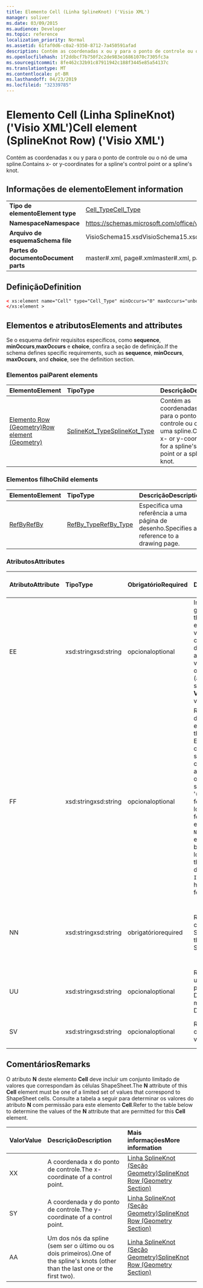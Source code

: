 ```yaml
---
title: Elemento Cell (Linha SplineKnot) ('Visio XML')
manager: soliver
ms.date: 03/09/2015
ms.audience: Developer
ms.topic: reference
localization_priority: Normal
ms.assetid: 61faf0d6-c0a2-9350-8712-7a450591afad
description: Contém as coordenadas x ou y para o ponto de controle ou o nó de uma spline.
ms.openlocfilehash: 1f2ddbcf7b750f2c2de983e16861070c7305fc3a
ms.sourcegitcommit: 8fe462c32b91c87911942c188f3445e85a54137c
ms.translationtype: MT
ms.contentlocale: pt-BR
ms.lasthandoff: 04/23/2019
ms.locfileid: "32339785"
---
```

# <a name="cell-element-splineknot-row-visio-xml"></a><span data-ttu-id="26411-103">Elemento Cell (Linha SplineKnot) ('Visio XML')</span><span class="sxs-lookup"><span data-stu-id="26411-103">Cell element (SplineKnot Row) ('Visio XML')</span></span>

<span data-ttu-id="26411-104">Contém as coordenadas x ou y para o ponto de controle ou o nó de uma spline.</span><span class="sxs-lookup"><span data-stu-id="26411-104">Contains x- or y-coordinates for a spline's control point or a spline's knot.</span></span>
  
## <a name="element-information"></a><span data-ttu-id="26411-105">Informações de elemento</span><span class="sxs-lookup"><span data-stu-id="26411-105">Element information</span></span>

|||
|:-----|:-----|
|<span data-ttu-id="26411-106">**Tipo de elemento**</span><span class="sxs-lookup"><span data-stu-id="26411-106">**Element type**</span></span> <br/> |[<span data-ttu-id="26411-107">Cell_Type</span><span class="sxs-lookup"><span data-stu-id="26411-107">Cell_Type</span></span>](cell_type-complextypevisio-xml.md) <br/> |
|<span data-ttu-id="26411-108">**Namespace**</span><span class="sxs-lookup"><span data-stu-id="26411-108">**Namespace**</span></span> <br/> |https://schemas.microsoft.com/office/visio/2012/main  <br/> |
|<span data-ttu-id="26411-109">**Arquivo de esquema**</span><span class="sxs-lookup"><span data-stu-id="26411-109">**Schema file**</span></span> <br/> |<span data-ttu-id="26411-110">VisioSchema15.xsd</span><span class="sxs-lookup"><span data-stu-id="26411-110">VisioSchema15.xsd</span></span>  <br/> |
|<span data-ttu-id="26411-111">**Partes do documento**</span><span class="sxs-lookup"><span data-stu-id="26411-111">**Document parts**</span></span> <br/> |<span data-ttu-id="26411-112">master#.xml, page#.xml</span><span class="sxs-lookup"><span data-stu-id="26411-112">master#.xml, page#.xml</span></span>  <br/> |
   
## <a name="definition"></a><span data-ttu-id="26411-113">Definição</span><span class="sxs-lookup"><span data-stu-id="26411-113">Definition</span></span>

```XML
< xs:element name="Cell" type="Cell_Type" minOccurs="0" maxOccurs="unbounded" >
</xs:element >
```

## <a name="elements-and-attributes"></a><span data-ttu-id="26411-114">Elementos e atributos</span><span class="sxs-lookup"><span data-stu-id="26411-114">Elements and attributes</span></span>

<span data-ttu-id="26411-115">Se o esquema definir requisitos específicos, como **sequence**, **minOccurs**,**maxOccurs** e **choice**, confira a seção de definição.</span><span class="sxs-lookup"><span data-stu-id="26411-115">If the schema defines specific requirements, such as **sequence**, **minOccurs**, **maxOccurs**, and **choice**, see the definition section.</span></span> 
  
### <a name="parent-elements"></a><span data-ttu-id="26411-116">Elementos pai</span><span class="sxs-lookup"><span data-stu-id="26411-116">Parent elements</span></span>

|<span data-ttu-id="26411-117">**Elemento**</span><span class="sxs-lookup"><span data-stu-id="26411-117">**Element**</span></span>|<span data-ttu-id="26411-118">**Tipo**</span><span class="sxs-lookup"><span data-stu-id="26411-118">**Type**</span></span>|<span data-ttu-id="26411-119">**Descrição**</span><span class="sxs-lookup"><span data-stu-id="26411-119">**Description**</span></span>|
|:-----|:-----|:-----|
|[<span data-ttu-id="26411-120">Elemento Row (Geometry)</span><span class="sxs-lookup"><span data-stu-id="26411-120">Row element (Geometry)</span></span>](row-element-geometry-sectionvisio-xml.md) <br/> |[<span data-ttu-id="26411-121">SplineKot_Type</span><span class="sxs-lookup"><span data-stu-id="26411-121">SplineKot_Type</span></span>](splineknot_type-complextypevisio-xml.md) <br/> |<span data-ttu-id="26411-122">Contém as coordenadas x ou y para o ponto de controle ou o nó de uma spline.</span><span class="sxs-lookup"><span data-stu-id="26411-122">Contains x- or y-coordinates for a spline's control point or a spline's knot.</span></span>  <br/> |
   
### <a name="child-elements"></a><span data-ttu-id="26411-123">Elementos filho</span><span class="sxs-lookup"><span data-stu-id="26411-123">Child elements</span></span>

|<span data-ttu-id="26411-124">**Elemento**</span><span class="sxs-lookup"><span data-stu-id="26411-124">**Element**</span></span>|<span data-ttu-id="26411-125">**Tipo**</span><span class="sxs-lookup"><span data-stu-id="26411-125">**Type**</span></span>|<span data-ttu-id="26411-126">**Descrição**</span><span class="sxs-lookup"><span data-stu-id="26411-126">**Description**</span></span>|
|:-----|:-----|:-----|
|[<span data-ttu-id="26411-127">RefBy</span><span class="sxs-lookup"><span data-stu-id="26411-127">RefBy</span></span>](refby-element-cell_type-complextypevisio-xml.md) <br/> |[<span data-ttu-id="26411-128">RefBy_Type</span><span class="sxs-lookup"><span data-stu-id="26411-128">RefBy_Type</span></span>](refby_type-complextypevisio-xml.md) <br/> |<span data-ttu-id="26411-129">Especifica uma referência a uma página de desenho.</span><span class="sxs-lookup"><span data-stu-id="26411-129">Specifies a reference to a drawing page.</span></span>  <br/> |
   
### <a name="attributes"></a><span data-ttu-id="26411-130">Atributos</span><span class="sxs-lookup"><span data-stu-id="26411-130">Attributes</span></span>

|<span data-ttu-id="26411-131">**Atributo**</span><span class="sxs-lookup"><span data-stu-id="26411-131">**Attribute**</span></span>|<span data-ttu-id="26411-132">**Tipo**</span><span class="sxs-lookup"><span data-stu-id="26411-132">**Type**</span></span>|<span data-ttu-id="26411-133">**Obrigatório**</span><span class="sxs-lookup"><span data-stu-id="26411-133">**Required**</span></span>|<span data-ttu-id="26411-134">**Descrição**</span><span class="sxs-lookup"><span data-stu-id="26411-134">**Description**</span></span>|<span data-ttu-id="26411-135">**Valores possíveis**</span><span class="sxs-lookup"><span data-stu-id="26411-135">**Possible values**</span></span>|
|:-----|:-----|:-----|:-----|:-----|
|<span data-ttu-id="26411-136">E</span><span class="sxs-lookup"><span data-stu-id="26411-136">E</span></span>  <br/> |<span data-ttu-id="26411-137">xsd:string</span><span class="sxs-lookup"><span data-stu-id="26411-137">xsd:string</span></span>  <br/> |<span data-ttu-id="26411-138">opcional</span><span class="sxs-lookup"><span data-stu-id="26411-138">optional</span></span>  <br/> |<span data-ttu-id="26411-139">Indica que a fórmula gera um erro.</span><span class="sxs-lookup"><span data-stu-id="26411-139">Indicates that the formula evaluates to an error.</span></span> <span data-ttu-id="26411-140">O valor de **E** é atual (uma cadeia de mensagem de erro); o valor do atributo **V** é o último valor válido.</span><span class="sxs-lookup"><span data-stu-id="26411-140">The value of **E** is the current value (an error message string); the value of the **V** attribute is the last valid value.</span></span>  <br/> |<span data-ttu-id="26411-141">Uma cadeia de caracteres de mensagem de erro.</span><span class="sxs-lookup"><span data-stu-id="26411-141">An error message string.</span></span>  <br/> |
|<span data-ttu-id="26411-142">F</span><span class="sxs-lookup"><span data-stu-id="26411-142">F</span></span>  <br/> |<span data-ttu-id="26411-143">xsd:string</span><span class="sxs-lookup"><span data-stu-id="26411-143">xsd:string</span></span>  <br/> |<span data-ttu-id="26411-144">opcional</span><span class="sxs-lookup"><span data-stu-id="26411-144">optional</span></span>  <br/> | <span data-ttu-id="26411-145">Representa a fórmula do elemento.</span><span class="sxs-lookup"><span data-stu-id="26411-145">Represents the element's formula.</span></span> <span data-ttu-id="26411-146">Esse atributo pode conter uma das seguintes cadeias de caracteres:</span><span class="sxs-lookup"><span data-stu-id="26411-146">This attribute can contain one of the following strings:</span></span>  <br/>  <span data-ttu-id="26411-147">'(alguma fórmula)' se a fórmula existir localmente</span><span class="sxs-lookup"><span data-stu-id="26411-147">'(some formula)' if the formula exists locally</span></span>  <br/>  <span data-ttu-id="26411-148">`No Formula` se a fórmula estiver excluída ou bloqueada localmente</span><span class="sxs-lookup"><span data-stu-id="26411-148">`No Formula` if the formula is locally deleted or blocked</span></span>  <br/>  <span data-ttu-id="26411-149">`Inh` se a fórmula for herdada.</span><span class="sxs-lookup"><span data-stu-id="26411-149">`Inh` if the formula is inherited.</span></span>  <br/> |<span data-ttu-id="26411-150">Uma fórmula.</span><span class="sxs-lookup"><span data-stu-id="26411-150">A formula.</span></span>  <br/> |
|<span data-ttu-id="26411-151">N</span><span class="sxs-lookup"><span data-stu-id="26411-151">N</span></span>  <br/> |<span data-ttu-id="26411-152">xsd:string</span><span class="sxs-lookup"><span data-stu-id="26411-152">xsd:string</span></span>  <br/> |<span data-ttu-id="26411-153">obrigatório</span><span class="sxs-lookup"><span data-stu-id="26411-153">required</span></span>  <br/> |<span data-ttu-id="26411-154">Representa o nome da célula ShapeSheet.</span><span class="sxs-lookup"><span data-stu-id="26411-154">Represents the name of the ShapeSheet cell.</span></span>  <br/> |<span data-ttu-id="26411-155">O nome da célula ShapeSheet.</span><span class="sxs-lookup"><span data-stu-id="26411-155">The name of the ShapeSheet cell.</span></span>  <br/> <span data-ttu-id="26411-156">Confira a seção Comentários abaixo.</span><span class="sxs-lookup"><span data-stu-id="26411-156">See the Remarks section below.</span></span>  <br/> |
|<span data-ttu-id="26411-157">U</span><span class="sxs-lookup"><span data-stu-id="26411-157">U</span></span>  <br/> |<span data-ttu-id="26411-158">xsd:string</span><span class="sxs-lookup"><span data-stu-id="26411-158">xsd:string</span></span>  <br/> |<span data-ttu-id="26411-159">opcional</span><span class="sxs-lookup"><span data-stu-id="26411-159">optional</span></span>  <br/> |<span data-ttu-id="26411-160">Representa uma unidade de medida. O padrão é DL.</span><span class="sxs-lookup"><span data-stu-id="26411-160">Represents a unit of measure The default is DL.</span></span>  <br/> |<span data-ttu-id="26411-161">As unidades da célula.</span><span class="sxs-lookup"><span data-stu-id="26411-161">The units of the cell.</span></span>  <br/> |
|<span data-ttu-id="26411-162">S</span><span class="sxs-lookup"><span data-stu-id="26411-162">V</span></span>  <br/> |<span data-ttu-id="26411-163">xsd:string</span><span class="sxs-lookup"><span data-stu-id="26411-163">xsd:string</span></span>  <br/> |<span data-ttu-id="26411-164">opcional</span><span class="sxs-lookup"><span data-stu-id="26411-164">optional</span></span>  <br/> |<span data-ttu-id="26411-165">Representa o valor da célula.</span><span class="sxs-lookup"><span data-stu-id="26411-165">Represents the value of the cell.</span></span>  <br/> |<span data-ttu-id="26411-166">O valor da célula ShapeSheet.</span><span class="sxs-lookup"><span data-stu-id="26411-166">The value of the ShapeSheet cell.</span></span>  <br/> |
   
## <a name="remarks"></a><span data-ttu-id="26411-167">Comentários</span><span class="sxs-lookup"><span data-stu-id="26411-167">Remarks</span></span>

<span data-ttu-id="26411-168">O atributo **N** deste elemento **Cell** deve incluir um conjunto limitado de valores que correspondam às células ShapeSheet.</span><span class="sxs-lookup"><span data-stu-id="26411-168">The **N** attribute of this **Cell** element must be one of a limited set of values that correspond to ShapeSheet cells.</span></span> <span data-ttu-id="26411-169">Consulte a tabela a seguir para determinar os valores do atributo **N** com permissão para este elemento **Cell**.</span><span class="sxs-lookup"><span data-stu-id="26411-169">Refer to the table below to determine the values of the **N** attribute that are permitted for this **Cell** element.</span></span> 
  
|<span data-ttu-id="26411-170">**Valor**</span><span class="sxs-lookup"><span data-stu-id="26411-170">**Value**</span></span>|<span data-ttu-id="26411-171">**Descrição**</span><span class="sxs-lookup"><span data-stu-id="26411-171">**Description**</span></span>|<span data-ttu-id="26411-172">**Mais informações**</span><span class="sxs-lookup"><span data-stu-id="26411-172">**More information**</span></span>|
|:-----|:-----|:-----|
|<span data-ttu-id="26411-173">X</span><span class="sxs-lookup"><span data-stu-id="26411-173">X</span></span>  <br/> |<span data-ttu-id="26411-174">A coordenada x do ponto de controle.</span><span class="sxs-lookup"><span data-stu-id="26411-174">The x-coordinate of a control point.</span></span>  <br/> |[<span data-ttu-id="26411-175">Linha SplineKnot (Seção Geometry)</span><span class="sxs-lookup"><span data-stu-id="26411-175">SplineKnot Row (Geometry Section)</span></span>](splineknot-row-geometry-section.md) <br/> |
|<span data-ttu-id="26411-176">S</span><span class="sxs-lookup"><span data-stu-id="26411-176">Y</span></span>  <br/> |<span data-ttu-id="26411-177">A coordenada y do ponto de controle.</span><span class="sxs-lookup"><span data-stu-id="26411-177">The y-coordinate of a control point.</span></span>  <br/> |[<span data-ttu-id="26411-178">Linha SplineKnot (Seção Geometry)</span><span class="sxs-lookup"><span data-stu-id="26411-178">SplineKnot Row (Geometry Section)</span></span>](splineknot-row-geometry-section.md) <br/> |
|<span data-ttu-id="26411-179">A</span><span class="sxs-lookup"><span data-stu-id="26411-179">A</span></span>  <br/> |<span data-ttu-id="26411-180">Um dos nós da spline (sem ser o último ou os dois primeiros).</span><span class="sxs-lookup"><span data-stu-id="26411-180">One of the spline's knots (other than the last one or the first two).</span></span>  <br/> |[<span data-ttu-id="26411-181">Linha SplineKnot (Seção Geometry)</span><span class="sxs-lookup"><span data-stu-id="26411-181">SplineKnot Row (Geometry Section)</span></span>](splineknot-row-geometry-section.md) <br/> |
   

